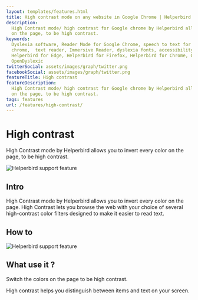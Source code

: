 ```yaml
---
layout: templates/features.html
title: High contrast mode on any website in Google Chrome | Helperbird
description:
  High Contrast mode/ high contrast for Google chrome by Helperbird allows you to invert every color
  on the page, to be high contrast.
keywords:
  Dyslexia software, Reader Mode for Google Chrome, speech to text for chrome, Text to speech for
  chrome,  text reader, Immersive Reader, dyslexia fonts, accessibility software, dyslexia software,
  Helperbird for Edge, Helperbird for Firefox, Helperbird for Chrome, Opendyslexic for Chrome,
  OpenDyslexic
twitterSocial: assets/images/graph/twitter.png
facebookSocial: assets/images/graph/twitter.png
featureTitle: High contrast
featureDescription:
  High Contrast mode/ high contrast for Google chrome by Helperbird allows you to invert every color
  on the page, to be high contrast.
tags: features
url: /features/high-contrast/
---
```


# High contrast

High Contrast mode by Helperbird allows you to invert every color on the page, to be high contrast.
<a 
  class="px-8 py-3 border  text-base font-medium rounded-md text-white bg-pink-600 hover:bg-pink-700 " style="color: white;" 
  href="/pricing/"> Try Helperbird for Free </a>

![Helperbird support feature](https://www.helperbird.com/assets/images/new/invert/invert.png)

## Intro

High Contrast mode by Helperbird allows you to invert every color on the page. High Contrast lets
you browse the web with your choice of several high-contrast color filters designed to make it
easier to read text.

## How to

![Helperbird support feature](https://youtu.be/u67t7Ap61Nc)

## What use it ?

Switch the colors on the page to be high contrast.

High contrast helps you distinguish between items and text on your screen.

